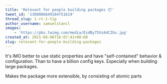 ```yaml
---
title: 'Relevant for people building packages 📦'
tweet_id: '1308086649184751619'
thread_slug: 1-rt-1-tip
author_username: samuelstancl
images:
    - 'https://pbs.twimg.com/media/EidBy75XsA4CZGx.jpg'
created_at: 2021-04-06T16:07:41+00:00
slug: relevant-for-people-building-packages
---
```


It's IMO better to use static properties and have "self-contained" behavior &amp; configuration. Than to have a billion config keys. Especially when building large packages.

Makes the package more extensible, by consisting of atomic parts